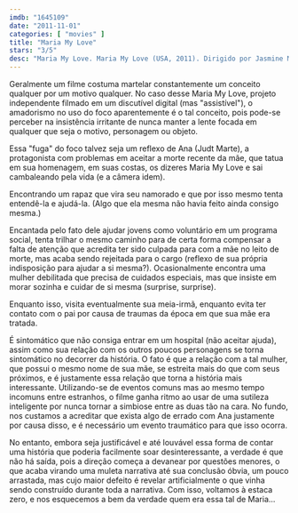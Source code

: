 ```yaml
---
imdb: "1645109"
date: "2011-11-01"
categories: [ "movies" ]
title: "Maria My Love"
stars: "3/5"
desc: "Maria My Love. Maria My Love (USA, 2011). Dirigido por Jasmine McGlade. Escrito por Lauren Fales, Jasmine McGlade, Jasmine McGlade. Com Judy Marte, Karen Black, Brian Rieger, Lauren Fales, Nick Alexander, Ginger Allegre, Lucy Angelo, Briley Barrett, Debi Bradshaw."
---
```

Geralmente um filme costuma martelar constantemente um conceito qualquer por um motivo qualquer. No caso desse Maria My Love, projeto independente filmado em um discutível digital (mas "assistível"), o amadorismo no uso do foco aparentemente é o tal conceito, pois pode-se perceber na insistência irritante de nunca manter a lente focada em qualquer que seja o motivo, personagem ou objeto.

Essa "fuga" do foco talvez seja um reflexo de Ana (Judt Marte), a protagonista com problemas em aceitar a morte recente da mãe, que tatua em sua homenagem, em suas costas, os dizeres Maria My Love e sai cambaleando pela vida (e a câmera idem).

Encontrando um rapaz que vira seu namorado e que por isso mesmo tenta entendê-la e ajudá-la. (Algo que ela mesma não havia feito ainda consigo mesma.)

Encantada pelo fato dele ajudar jovens como voluntário em um programa social, tenta trilhar o mesmo caminho para de certa forma compensar a falta de atenção que acredita ter sido culpada para com a mãe no leito de morte, mas acaba sendo rejeitada para o cargo (reflexo de sua própria indisposição para ajudar a si mesma?). Ocasionalmente encontra uma mulher debilitada que precisa de cuidados especiais, mas que insiste em morar sozinha e cuidar de si mesma (surprise, surprise).

Enquanto isso, visita eventualmente sua meia-irmã, enquanto evita ter contato com o pai por causa de traumas da época em que sua mãe era tratada.

É sintomático que não consiga entrar em um hospital (não aceitar ajuda), assim como sua relação com os outros poucos personagens se torna sintomático no decorrer da história. O fato é que a relação com a tal mulher, que possui o mesmo nome de sua mãe, se estreita mais do que com seus próximos, e é justamente essa relação que torna a história mais interessante. Utilizando-se de eventos comuns mas ao mesmo tempo incomuns entre estranhos, o filme ganha ritmo ao usar de uma sutileza inteligente por nunca tornar a simbiose entre as duas tão na cara. No fundo, nos custamos a acreditar que exista algo de errado com Ana justamente por causa disso, e é necessário um evento traumático para que isso ocorra.

No entanto, embora seja justificável e até louvável essa forma de contar uma história que poderia facilmente soar desinteressante, a verdade é que não há saída, pois a direção começa a devanear por questões menores, o que acaba virando uma muleta narrativa até sua conclusão óbvia, um pouco arrastada, mas cujo maior defeito é revelar artificialmente o que vinha sendo construído durante toda a narrativa. Com isso, voltamos à estaca zero, e nos esquecemos a bem da verdade quem era essa tal de Maria...


